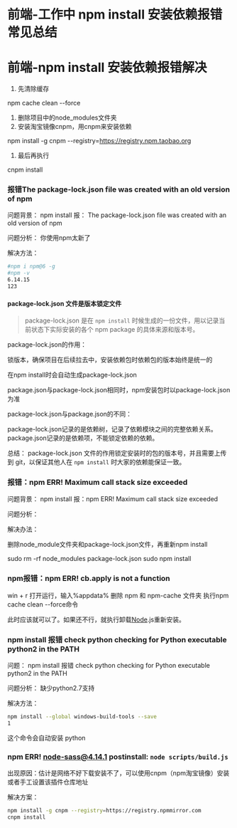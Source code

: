 # 前端-工作中 npm install 安装依赖报错常见总结

# 前端-npm install 安装依赖报错解决

1. 先清除缓存

npm cache clean --force

1. 删除项目中的node_modules文件夹
2. 安装淘宝镜像cnpm，用cnpm来安装依赖

npm install -g cnpm --registry=https://registry.npm.taobao.org

1. 最后再执行

cnpm install

### 报错The package-lock.json file was created with an old version of npm

问题背景：
npm install 报：
The package-lock.json file was created with an old version of npm

问题分析：
你使用npm太新了

解决方法：

```bash
#npm i npm@6 -g
#npm -v
6.14.15
123
```

#### package-lock.json 文件是版本锁定文件

> package-lock.json 是在 `npm install` 时候生成的一份文件，用以记录当前状态下实际安装的各个 npm package 的具体来源和版本号。

package-lock.json的作用：

锁版本，确保项目在后续拉去中，安装依赖包时依赖包的版本始终是统一的

在npm install时会自动生成package-lock.json

package.json与package-lock.json相同时，npm安装包时以package-lock.json为准

package-lock.json与package.json的不同：

package-lock.json记录的是依赖树，记录了依赖模块之间的完整依赖关系。package.json记录的是依赖项，不能锁定依赖的依赖。

总结： package-lock.json 文件的作用锁定安装时的包的版本号，并且需要上传到 git，以保证其他人在 `npm install` 时大家的依赖能保证一致。

### 报错：npm ERR! Maximum call stack size exceeded

问题背景：
npm install 报：npm ERR! Maximum call stack size exceeded

问题分析：

解决办法：

删除node_module文件夹和package-lock.json文件，再重新npm install

sudo rm -rf node_modules package-lock.json
sudo npm install

### npm报错：npm ERR! cb.apply is not a function

win + r 打开运行，输入%appdata%
删除 npm 和 npm-cache 文件夹
执行npm cache clean --force命令

此时应该就可以了。如果还不行，就执行卸载[Node](https://so.csdn.net/so/search?q=Node&spm=1001.2101.3001.7020).js重新安装。

### npm install 报错 check python checking for Python executable python2 in the PATH

问题：
npm install 报错 check python checking for Python executable python2 in the PATH

问题分析：
缺少python2.7支持

解决方法：

```bash
npm install --global windows-build-tools --save
1
```

这个命令会自动安装 python

### npm ERR! node-sass@4.14.1 postinstall: `node scripts/build.js`

出现原因：估计是网络不好下载安装不了，可以使用cnpm（npm淘宝镜像）安装或者手工设置该插件仓库地址

解决方案：

```bash
npm install -g cnpm --registry=https://registry.npmmirror.com
cnpm install
```